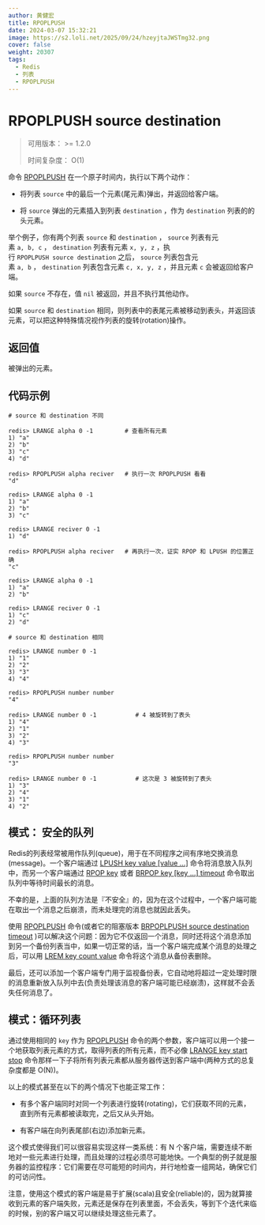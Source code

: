 ```yaml
---
author: 黄健宏
title: RPOPLPUSH
date: 2024-03-07 15:32:21
image: https://s2.loli.net/2025/09/24/hzeyjtaJWSTmg32.png
cover: false
weight: 20307
tags:
  - Redis
  - 列表
  - RPOPLPUSH
---
```


# RPOPLPUSH source destination

> 可用版本： >= 1.2.0
> 
> 时间复杂度： O(1)

命令 [RPOPLPUSH](../../02-redisdoc/03-list/07-rpoplpush/) 在一个原子时间内，执行以下两个动作：

- 将列表 `source` 中的最后一个元素(尾元素)弹出，并返回给客户端。
    
- 将 `source` 弹出的元素插入到列表 `destination` ，作为 `destination` 列表的的头元素。
    

举个例子，你有两个列表 `source` 和 `destination` ， `source` 列表有元素 `a, b, c` ， `destination` 列表有元素 `x, y, z` ，执行 `RPOPLPUSH source destination` 之后， `source` 列表包含元素 `a, b` ， `destination` 列表包含元素 `c, x, y, z` ，并且元素 `c` 会被返回给客户端。

如果 `source` 不存在，值 `nil` 被返回，并且不执行其他动作。

如果 `source` 和 `destination` 相同，则列表中的表尾元素被移动到表头，并返回该元素，可以把这种特殊情况视作列表的旋转(rotation)操作。

## 返回值

被弹出的元素。

## 代码示例

```shell
# source 和 destination 不同

redis> LRANGE alpha 0 -1         # 查看所有元素
1) "a"
2) "b"
3) "c"
4) "d"

redis> RPOPLPUSH alpha reciver   # 执行一次 RPOPLPUSH 看看
"d"

redis> LRANGE alpha 0 -1
1) "a"
2) "b"
3) "c"

redis> LRANGE reciver 0 -1
1) "d"

redis> RPOPLPUSH alpha reciver   # 再执行一次，证实 RPOP 和 LPUSH 的位置正确
"c"

redis> LRANGE alpha 0 -1
1) "a"
2) "b"

redis> LRANGE reciver 0 -1
1) "c"
2) "d"

# source 和 destination 相同

redis> LRANGE number 0 -1
1) "1"
2) "2"
3) "3"
4) "4"

redis> RPOPLPUSH number number
"4"

redis> LRANGE number 0 -1           # 4 被旋转到了表头
1) "4"
2) "1"
3) "2"
4) "3"

redis> RPOPLPUSH number number
"3"

redis> LRANGE number 0 -1           # 这次是 3 被旋转到了表头
1) "3"
2) "4"
3) "1"
4) "2"
```

## 模式： 安全的队列

Redis的列表经常被用作队列(queue)，用于在不同程序之间有序地交换消息(message)。一个客户端通过 [LPUSH key value [value …]](../../02-redisdoc/03-list/01-lpush/) 命令将消息放入队列中，而另一个客户端通过 [RPOP key](../../02-redisdoc/03-list/06-rpop/) 或者 [BRPOP key [key …] timeout](../../02-redisdoc/03-list/16-brpop/) 命令取出队列中等待时间最长的消息。

不幸的是，上面的队列方法是『不安全』的，因为在这个过程中，一个客户端可能在取出一个消息之后崩溃，而未处理完的消息也就因此丢失。

使用 [RPOPLPUSH](../../02-redisdoc/03-list/07-rpoplpush/) 命令(或者它的阻塞版本 [BRPOPLPUSH source destination timeout](../../02-redisdoc/03-list/17-brpoplpush/) )可以解决这个问题：因为它不仅返回一个消息，同时还将这个消息添加到另一个备份列表当中，如果一切正常的话，当一个客户端完成某个消息的处理之后，可以用 [LREM key count value](../../02-redisdoc/03-list/08-lrem/) 命令将这个消息从备份表删除。

最后，还可以添加一个客户端专门用于监视备份表，它自动地将超过一定处理时限的消息重新放入队列中去(负责处理该消息的客户端可能已经崩溃)，这样就不会丢失任何消息了。

## 模式：循环列表

通过使用相同的 `key` 作为 [RPOPLPUSH](../../02-redisdoc/03-list/07-rpoplpush/) 命令的两个参数，客户端可以用一个接一个地获取列表元素的方式，取得列表的所有元素，而不必像 [LRANGE key start stop](../../02-redisdoc/03-list/13-lrange/) 命令那样一下子将所有列表元素都从服务器传送到客户端中(两种方式的总复杂度都是 O(N))。

以上的模式甚至在以下的两个情况下也能正常工作：

- 有多个客户端同时对同一个列表进行旋转(rotating)，它们获取不同的元素，直到所有元素都被读取完，之后又从头开始。
    
- 有客户端在向列表尾部(右边)添加新元素。
    

这个模式使得我们可以很容易实现这样一类系统：有 N 个客户端，需要连续不断地对一些元素进行处理，而且处理的过程必须尽可能地快。一个典型的例子就是服务器的监控程序：它们需要在尽可能短的时间内，并行地检查一组网站，确保它们的可访问性。

注意，使用这个模式的客户端是易于扩展(scala)且安全(reliable)的，因为就算接收到元素的客户端失败，元素还是保存在列表里面，不会丢失，等到下个迭代来临的时候，别的客户端又可以继续处理这些元素了。